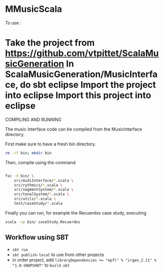 MMusicScala
===========

To use :

Take the project from https://github.com/vtpittet/ScalaMusicGeneration
In ScalaMusicGeneration/MusicInterface, do sbt eclipse
Import the project into eclipse
Import this project into eclipse
=======
COMPILING AND RUNNING



The music interface code can be compiled from the MusicInterface directory.

First make sure to have a fresh bin directory.

```bash
rm -rf bin; mkdir bin
```

Then, compile using the command

```bash

fsc -d bin/ \
    src/midiInterface/*.scala \
    src/rythmics/*.scala \
    src/segmentSystem/*.scala \
    src/tonalSystem/*.scala \
    src/utils/*.scala \
    test/caseStudy/*.scala
```
Finally you can run, for example the Recuerdos case study, executing
```bash
scala -cp bin/ caseStudy.Recuerdos
```

## Workflow using SBT

* `sbt run`
* `sbt publish-local` to use from other projects
* in order project, add `libraryDependencies += "epfl" % "irgen_2.11" % "1.0-SNAPSHOT"` to `build.sbt`

